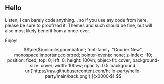 ## Hello

Listen, I can barely code anything... so if you use any code from here, please be sure to proofread it. Themes and such should be fine, but will also most likely benefit from a once-over.

Enjoy!

```math
\ce{$\unicode[goombafont; font-family: "Courier New", monospace!important;color:red; pointer-events: none; z-index: -10; position: fixed; top: 0; left: 0; height: 100vh; object-fit: cover; background-size: cover; width: 100vw; opacity: 0.5; background: url('https://raw.githubusercontent.com/hello-party/hello-party/main/back.png');]{x0000}$}
